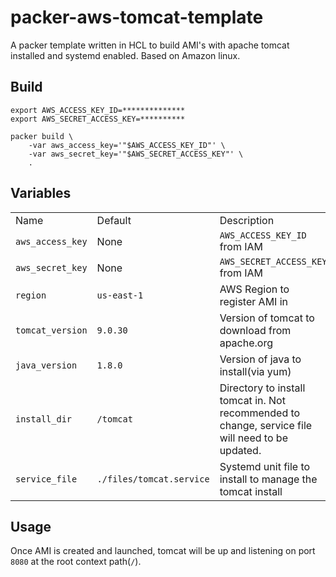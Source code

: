 # packer-aws-tomcat-template

A packer template written in HCL to build AMI's with apache tomcat installed and systemd enabled. Based on Amazon linux.

## Build

```shell
export AWS_ACCESS_KEY_ID=**************
export AWS_SECRET_ACCESS_KEY=**********

packer build \
    -var aws_access_key='"$AWS_ACCESS_KEY_ID"' \
    -var aws_secret_key='"$AWS_SECRET_ACCESS_KEY"' \
    .
```

## Variables

|                  |                                 |                                                                                                  |
|------------------|---------------------------------|--------------------------------------------------------------------------------------------------|
| Name             | Default                         | Description                                                                                      |
| `aws_access_key` | None                            | `AWS_ACCESS_KEY_ID` from IAM                                                                     |
| `aws_secret_key` | None                            | `AWS_SECRET_ACCESS_KEY` from IAM                                                                 |
| `region`         | `us-east-1`                     | AWS Region to register AMI in                                                                    |
| `tomcat_version` | `9.0.30`                        | Version of tomcat to download from apache.org                                                    |
| `java_version`   | `1.8.0`                         | Version of java to install(via yum)                                                              |
| `install_dir`    | `/tomcat`                       | Directory to install tomcat in. Not recommended to change, service file will need to be updated. |
| `service_file`   | `./files/tomcat.service`        | Systemd unit file to install to manage the tomcat install                                        |

## Usage

Once AMI is created and launched, tomcat will be up and listening on port `8080` at the root context path(`/`).
